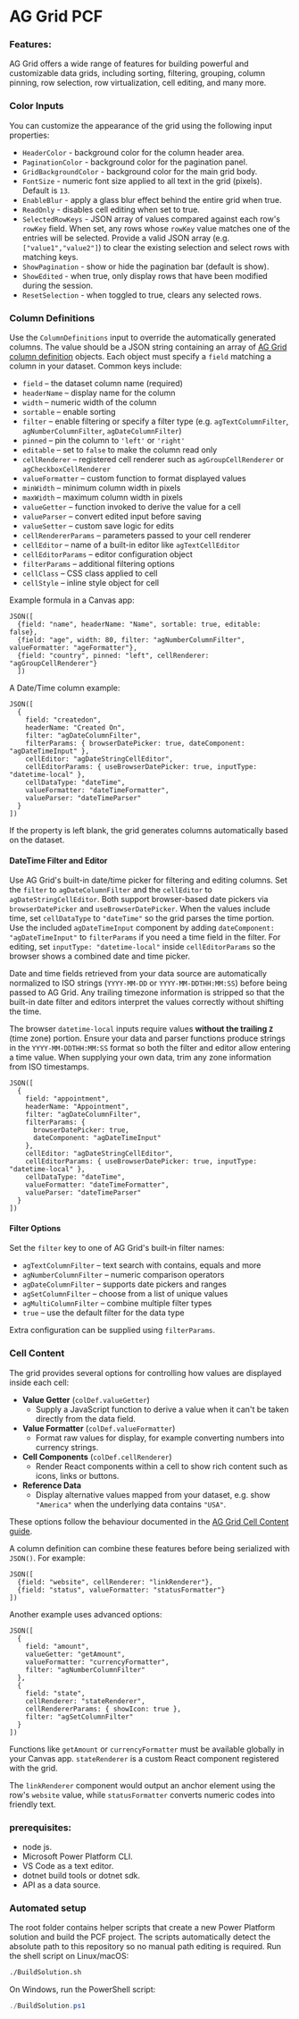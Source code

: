 # AG Grid PCF

### Features:
AG Grid offers a wide range of features for building powerful and customizable data grids, including sorting, filtering, grouping, column pinning, row selection, row virtualization, cell editing, and many more.


### Color Inputs
You can customize the appearance of the grid using the following input properties:
* `HeaderColor` - background color for the column header area.
* `PaginationColor` - background color for the pagination panel.
* `GridBackgroundColor` - background color for the main grid body.
* `FontSize` - numeric font size applied to all text in the grid (pixels). Default is `13`.
* `EnableBlur` - apply a glass blur effect behind the entire grid when true.
* `ReadOnly` - disables cell editing when set to true.
* `SelectedRowKeys` - JSON array of values compared against each row's `rowKey` field. When set, any rows whose `rowKey` value matches one of the entries will be selected. Provide a valid JSON array (e.g. `["value1","value2"]`) to clear the existing selection and select rows with matching keys.
* `ShowPagination` - show or hide the pagination bar (default is show).
* `ShowEdited` - when true, only display rows that have been modified during the session.
* `ResetSelection` - when toggled to true, clears any selected rows.

### Column Definitions
Use the `ColumnDefinitions` input to override the automatically generated columns. The value should be a JSON string containing an array of [AG Grid column definition](https://www.ag-grid.com/react-data-grid/column-definitions/) objects. Each object must specify a `field` matching a column in your dataset. Common keys include:

* `field` – the dataset column name (required)
* `headerName` – display name for the column
* `width` – numeric width of the column
* `sortable` – enable sorting
* `filter` – enable filtering or specify a filter type (e.g. `agTextColumnFilter`, `agNumberColumnFilter`, `agDateColumnFilter`)
* `pinned` – pin the column to `'left'` or `'right'`
* `editable` – set to `false` to make the column read only
* `cellRenderer` – registered cell renderer such as `agGroupCellRenderer` or `agCheckboxCellRenderer`
* `valueFormatter` – custom function to format displayed values
* `minWidth` – minimum column width in pixels
* `maxWidth` – maximum column width in pixels
* `valueGetter` – function invoked to derive the value for a cell
* `valueParser` – convert edited input before saving
* `valueSetter` – custom save logic for edits
* `cellRendererParams` – parameters passed to your cell renderer
* `cellEditor` – name of a built-in editor like `agTextCellEditor`
* `cellEditorParams` – editor configuration object
* `filterParams` – additional filtering options
* `cellClass` – CSS class applied to cell
* `cellStyle` – inline style object for cell

Example formula in a Canvas app:

```PowerApps
JSON([
  {field: "name", headerName: "Name", sortable: true, editable: false},
  {field: "age", width: 80, filter: "agNumberColumnFilter", valueFormatter: "ageFormatter"},
  {field: "country", pinned: "left", cellRenderer: "agGroupCellRenderer"}
  ])
  ```

A Date/Time column example:

```PowerApps
JSON([
  {
    field: "createdon",
    headerName: "Created On",
    filter: "agDateColumnFilter",
    filterParams: { browserDatePicker: true, dateComponent: "agDateTimeInput" },
    cellEditor: "agDateStringCellEditor",
    cellEditorParams: { useBrowserDatePicker: true, inputType: "datetime-local" },
    cellDataType: "dateTime",
    valueFormatter: "dateTimeFormatter",
    valueParser: "dateTimeParser"
  }
])
```

If the property is left blank, the grid generates columns automatically based on the dataset.

#### DateTime Filter and Editor
Use AG Grid's built-in date/time picker for filtering and editing columns. Set the
`filter` to `agDateColumnFilter` and the `cellEditor` to `agDateStringCellEditor`.
Both support browser-based date pickers via `browserDatePicker` and
`useBrowserDatePicker`. When the values include time, set `cellDataType` to
`"dateTime"` so the grid parses the time portion. Use the included
`agDateTimeInput` component by adding `dateComponent: "agDateTimeInput"` to
`filterParams` if you need a time field in the filter. For editing, set
`inputType: "datetime-local"` inside `cellEditorParams` so the browser shows a
combined date and time picker.

Date and time fields retrieved from your data source are automatically normalized
to ISO strings (`YYYY-MM-DD` or `YYYY-MM-DDTHH:MM:SS`) before being passed to
AG Grid. Any trailing timezone information is stripped so that the built-in date
filter and editors interpret the values correctly without shifting the time.

The browser `datetime-local` inputs require values **without the trailing `Z`**
(time zone) portion. Ensure your data and parser functions produce strings in the
`YYYY-MM-DDTHH:MM:SS` format so both the filter and editor allow entering a time
value. When supplying your own data, trim any zone information from ISO
timestamps.

```PowerApps
JSON([
  {
    field: "appointment",
    headerName: "Appointment",
    filter: "agDateColumnFilter",
    filterParams: {
      browserDatePicker: true,
      dateComponent: "agDateTimeInput"
    },
    cellEditor: "agDateStringCellEditor",
    cellEditorParams: { useBrowserDatePicker: true, inputType: "datetime-local" },
    cellDataType: "dateTime",
    valueFormatter: "dateTimeFormatter",
    valueParser: "dateTimeParser"
  }
])
```

#### Filter Options
Set the `filter` key to one of AG Grid's built‑in filter names:

* `agTextColumnFilter` – text search with contains, equals and more
* `agNumberColumnFilter` – numeric comparison operators
* `agDateColumnFilter` – supports date pickers and ranges
* `agSetColumnFilter` – choose from a list of unique values
* `agMultiColumnFilter` – combine multiple filter types
* `true` – use the default filter for the data type

Extra configuration can be supplied using `filterParams`.

### Cell Content
The grid provides several options for controlling how values are displayed inside each cell:

* **Value Getter** (`colDef.valueGetter`)
  * Supply a JavaScript function to derive a value when it can't be taken directly from the data field.
* **Value Formatter** (`colDef.valueFormatter`)
  * Format raw values for display, for example converting numbers into currency strings.
* **Cell Components** (`colDef.cellRenderer`)
  * Render React components within a cell to show rich content such as icons, links or buttons.
* **Reference Data**
  * Display alternative values mapped from your dataset, e.g. show `"America"` when the underlying data contains `"USA"`.

These options follow the behaviour documented in the [AG Grid Cell Content guide](https://www.ag-grid.com/react-data-grid/cell-content/).

A column definition can combine these features before being serialized with `JSON()`. For example:

```PowerApps
JSON([
  {field: "website", cellRenderer: "linkRenderer"},
  {field: "status", valueFormatter: "statusFormatter"}
])
```

Another example uses advanced options:

```PowerApps
JSON([
  {
    field: "amount",
    valueGetter: "getAmount",
    valueFormatter: "currencyFormatter",
    filter: "agNumberColumnFilter"
  },
  {
    field: "state",
    cellRenderer: "stateRenderer",
    cellRendererParams: { showIcon: true },
    filter: "agSetColumnFilter"
  }
])
```

Functions like `getAmount` or `currencyFormatter` must be available globally in your Canvas app. `stateRenderer` is a custom React component registered with the grid.

The `linkRenderer` component would output an anchor element using the row's `website` value, while `statusFormatter` converts numeric codes into friendly text.

### prerequisites:
* node js.
* Microsoft Power Platform CLI.
* VS Code as a text editor.
* dotnet build tools or dotnet sdk.
* API as a data source.

### Automated setup
The root folder contains helper scripts that create a new Power Platform solution and build the PCF project. The scripts automatically detect the absolute path to this repository so no manual path editing is required.
Run the shell script on Linux/macOS:
```bash
./BuildSolution.sh
```
On Windows, run the PowerShell script:
```powershell
./BuildSolution.ps1
```

